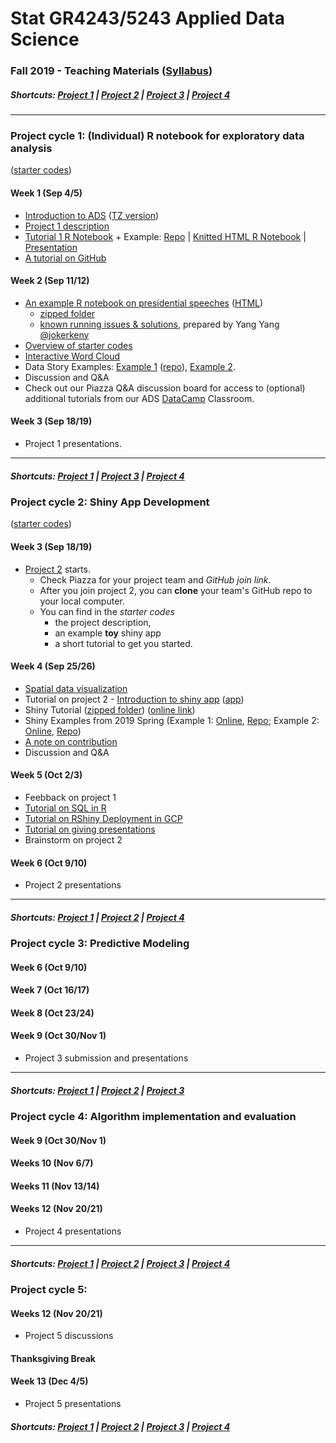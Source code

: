 # Stat GR4243/5243 Applied Data Science
### Fall 2019 - Teaching Materials ([Syllabus](/CourseInfo/G5243_ADS.md))

##### Shortcuts: [Project 1](#project-cycle-1-individual-r-notebook-for-exploratory-data-analysis) | [Project 2](#project-cycle-2-shiny-app-development) | [Project 3](#project-cycle-3-predictive-modeling) | [Project 4](#project-cycle-4-algorithm-implementation-and-evaluation)
----
### Project cycle 1: (Individual) R notebook for exploratory data analysis 
([starter codes](Projects_StarterCodes/Project1-RNotebook))
#### Week 1 (Sep 4/5)
+ [Introduction to ADS](Tutorials/wk1-Intro.pdf) ([TZ version](Tutorials/wk1-Intro-TZ.pdf))
+ [Project 1 description](Projects_StarterCodes/Project1-RNotebook/doc/Proj1_desc.md)
+ [Tutorial 1 R Notebook](https://cdn.rawgit.com/TZstatsADS/ADS_Teaching/04f772cb/Tutorials/tutorial_rnotebook.html) + Example: [Repo](https://github.com/TZstatsADS/Fall2018-Proj1-wanghouyaoleyao) | [Knitted HTML R Notebook](http://tzstatsads.github.io/tutorials/proj1_jiaqianyu.html) | [Presentation](https://www.youtube.com/watch?v=tBIuh_tZ98Q&feature=youtu.be)
+ [A tutorial on GitHub](Tutorials/wk1-GitHub_simplified)

#### Week 2 (Sep 11/12)
+ [An example R notebook on presidential speeches](Tutorials/wk2-TextMining) ([HTML](http://tzstatsads.github.io/tutorials/wk2_TextMining.html))
    + [zipped folder](Tutorials/wk2-TextMining.zip)
    + [known running issues & solutions](https://gist.github.com/jokerkeny/18c396a00f1e0ab367b9721552013ec7), prepared by Yang Yang [@jokerkeny](https://github.com/jokerkeny)
+ [Overview of starter codes](Projects_StarterCodes/Project1-RNotebook)
+ [Interactive Word Cloud](Tutorials/wk2-TextMining/doc/InteractiveWordCloud.Rmd)
+ Data Story Examples: [Example 1](http://www.columbia.edu/~hl3099/proj1_report.html) ([repo](https://github.com/TZstatsADS/Spring2018-Project1-Hongyu-Li)), [Example 2](https://github.com/TZstatsADS/fall2017-project1-duanshiqi).
+ Discussion and Q&A
+ Check out our Piazza Q&A discussion board for access to (optional) additional tutorials from our ADS [DataCamp](https://www.datacamp.com/) Classroom.

#### Week 3 (Sep 18/19)
+ Project 1 presentations.

----
##### Shortcuts: [Project 1](#project-cycle-1-individual-r-notebook-for-exploratory-data-analysis) | [Project 3](#project-cycle-3-predictive-modeling) | [Project 4](#project-cycle-4-algorithm-implementation-and-evaluation)

### Project cycle 2: Shiny App Development

([starter codes](Projects_StarterCodes/Project2-ShinyApp))

#### Week 3 (Sep 18/19)
+ [Project 2](Projects_StarterCodes/Project2-ShinyApp) starts.
  	+ Check Piazza for your project team and *GitHub join link*.
  	+ After you join project 2, you can **clone** your team's GitHub repo to your local computer. 
  	+ You can find in the *starter codes* 
   		+ the project description, 
   		+ an example **toy** shiny app 
    	+ a short tutorial to get you started. 

#### Week 4 (Sep 25/26)

+ [Spatial data visualization](Tutorials/wk4-DataVis.pdf)
+ Tutorial on project 2 - [Introduction to shiny app](http://tzstatsads.github.io/tutorials/wk3_Tutorial2.html) ([app](Projects_StarterCodes/Project2-ShinyApp/app/))
+ Shiny Tutorial ([zipped folder](Tutorials/wk4-Shiny_tutorial.zip)) ([online link](https://chengliangtang.shinyapps.io/shiny_tutorial_2017fall/))
+ Shiny Examples from 2019 Spring (Example 1: [Online](https://yeyejiang.shinyapps.io/NYC_Taxi_Project/), [Repo](https://github.com/TZstatsADS/Spring2019-Proj2-grp11); Example 2: [Online](https://fengsu.shinyapps.io/fengsu/), [Repo](https://github.com/TZstatsADS/Spring2019-Proj2-grp10))
+ [A note on contribution](/Projects_StarterCodes/Project2-ShinyApp/doc/a_note_on_contributions.md)
+ Discussion and Q&A

#### Week 5 (Oct 2/3)

+ Feebback on project 1
+ [Tutorial on SQL in R](https://htmlpreview.github.io/?https://github.com/TZstatsADS/ADS_Teaching/blob/master/Tutorials/wk5-SQL%2BGCP/sql.html)
+ [Tutorial on RShiny Deployment in GCP](https://htmlpreview.github.io/?https://github.com/TZstatsADS/ADS_Teaching/blob/master/Tutorials/wk5-SQL%2BGCP/Rshiny-GCP.html)
+ [Tutorial on giving presentations](Tutorials/MakingPresentation.pdf)
+ Brainstorm on project 2

#### Week 6 (Oct 9/10)
+ Project 2 presentations

----
##### Shortcuts: [Project 1](#project-cycle-1-individual-r-notebook-for-exploratory-data-analysis) | [Project 2](#project-cycle-2-shiny-app-development) | [Project 4](#project-cycle-4-algorithm-implementation-and-evaluation)

### Project cycle 3: Predictive Modeling

<!--- ([starter codes](Projects_StarterCodes/Project3_SuperResolution)) --->

#### Week 6 (Oct 9/10)

<!--- + [Project 3](Projects_StarterCodes/Project3_SuperResolution/doc/project3_desc.md) starts.
  + Check Piazza for your project team and GitHub join link.
  + After you join project 3, you can **clone** your team's GitHub repo to your local computer. 
  + You can find in the *starter codes* 
    + [Intro to Project 3](Projects_StarterCodes/Project3_SuperResolution/doc/project3_desc.md) 
    + an example `main.rmd` that provides an example structure for this project.  [Example `main.Rmd`](Projects_StarterCodes/Project3_SuperResolution/doc/main.Rmd) --->

#### Week 7 (Oct 16/17)

<!--- + Tutorials + Q&A
	+ Tutorials: [Basic Image Analysis](https://cdn.rawgit.com/TZstatsADS/ADS_Teaching/master/Tutorials/wk7-ImageAnalysis/EBImage%26SIFT/imageanalysis.html) ([zipped folder](Tutorials/wk7-ImageAnalysis.zip)) + [Super Resolution](https://cdn.rawgit.com/TZstatsADS/ADS_Teaching/master/Tutorials/wk7-SuperResolution/super_resolution.html) ([zipped folder](Tutorials/wk7-SuperResolution.zip))
	+ [Tutorial on gradient boosting machines (GBM)](Tutorials/wk8-GBM_tutorial.pdf)
		+ [A shiny app on GBM](https://tz33cu.shinyapps.io/Tutorial7-GBM/) [[R codes](https://github.com/tz33cu/Data-Science-with-R/tree/master/Tutorials/Tutorial7-GBM)]
	+ Recap on project 3 requirements and starter codes. --->

#### Week 8 (Oct 23/24)

<!--- + [Overview on predictive modeling](Tutorials/wk8-TutorialModelSelection.pdf)
+ [Tensorflow Tutorial](https://cdn.rawgit.com/TZstatsADS/ADS_Teaching/master/Tutorials/wk8-Tensorflow/Tensorflow_tutorial/Tensorflow_tutorial.html) + [Image Interpolation with Tensorflow](https://cdn.rawgit.com/TZstatsADS/ADS_Teaching/master/Tutorials/wk8-Tensorflow/image_interpolation_tutorial/Image_Interpolation_tutorial.html) (Example)
+ Project submission checklist
+ Discussion --->

#### Week 9 (Oct 30/Nov 1)
+ Project 3 submission and presentations

----
##### Shortcuts: [Project 1](#project-cycle-1-individual-r-notebook-for-exploratory-data-analysis) | [Project 2](#project-cycle-2-shiny-app-development) | [Project 3](#project-cycle-3-predictive-modeling) 

### Project cycle 4: Algorithm implementation and evaluation
#### Week 9 (Oct 30/Nov 1)

<!--- + Introduction to [Project 4](Projects_StarterCodes/Project4_OCR)
+ Overview of the [reference papers](Projects_StarterCodes/Project4_OCR/doc/paper).
+ [Tutorials](http://htmlpreview.github.io/?https://github.com/TZstatsADS/ADS_Teaching/blob/master/Projects_StarterCodes/Project4_OCR/doc/main.html) + Discussion --->

#### Weeks 10 (Nov 6/7)
#### Weeks 11 (Nov 13/14)
#### Weeks 12 (Nov 20/21)


<!--- + Q&A on Algorithms
+ Team Meeting --->
+ Project 4 presentations

----
##### Shortcuts: [Project 1](#project-cycle-1-individual-r-notebook-for-exploratory-data-analysis) | [Project 2](#project-cycle-2-shiny-app-development) | [Project 3](#project-cycle-3-predictive-modeling) | [Project 4](#project-cycle-4-algorithm-implementation-and-evaluation)

### Project cycle 5: 

#### Weeks 12 (Nov 20/21)

+ Project 5 discussions

#### Thanksgiving Break
#### Week 13 (Dec 4/5)

+ Project 5 presentations


<!--- + [Project 3 summary](https://cdn.rawgit.com/TZstatsADS/ADS_Teaching/master/Tutorials/wk12-project3summary/wk13-project3_summary-sec1.nb.html)
+ Project 5 discussions --->

##### Shortcuts: [Project 1](#project-cycle-1-individual-r-notebook-for-exploratory-data-analysis) | [Project 2](#project-cycle-2-shiny-app-development) | [Project 3](#project-cycle-3-predictive-modeling) | [Project 4](#project-cycle-4-algorithm-implementation-and-evaluation)
